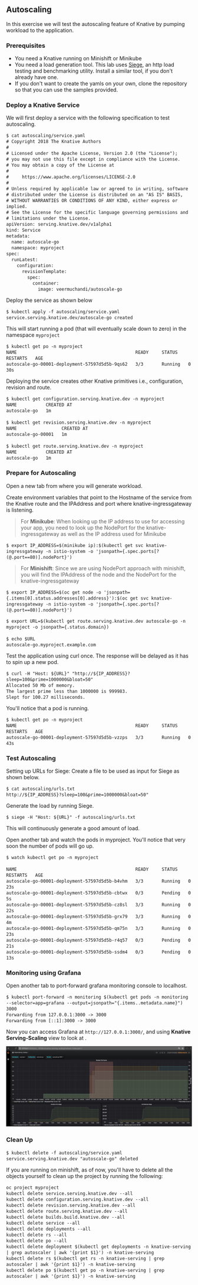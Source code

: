 ## Autoscaling

In this exercise we will test the autoscaling feature of Knative by pumping workload to the application. 

### Prerequisites
* You need a Knative running on Minishift or Minikube
* You need a load generation tool. This lab uses [Siege](https://www.joedog.org/siege-home/), an http load testing and benchmarking utility. Install a similar tool, if you don't already have one.
* If you don't want to create the yamls on your own, clone the repository so that you can use the samples provided.

### Deploy a Knative Service
We will first deploy a service with the following specification to test autoscaling. 

```
$ cat autoscaling/service.yaml 
# Copyright 2018 The Knative Authors
#
# Licensed under the Apache License, Version 2.0 (the "License");
# you may not use this file except in compliance with the License.
# You may obtain a copy of the License at
#
#     https://www.apache.org/licenses/LICENSE-2.0
#
# Unless required by applicable law or agreed to in writing, software
# distributed under the License is distributed on an "AS IS" BASIS,
# WITHOUT WARRANTIES OR CONDITIONS OF ANY KIND, either express or implied.
# See the License for the specific language governing permissions and
# limitations under the License.
apiVersion: serving.knative.dev/v1alpha1
kind: Service
metadata:
  name: autoscale-go
  namespace: myproject
spec:
  runLatest:
    configuration:
      revisionTemplate:
        spec:
          container:
            image: veermuchandi/autoscale-go
```

Deploy the service as shown below

```
$ kubectl apply -f autoscaling/service.yaml 
service.serving.knative.dev/autoscale-go created
```

This will start running a pod (that will eventually scale down to zero) in the namespace `myproject`

```
$ kubectl get po -n myproject
NAME                                             READY     STATUS    RESTARTS   AGE
autoscale-go-00001-deployment-57597d5d5b-9qs62   3/3       Running   0          30s
```

Deploying the service creates other Knative primitives i.e., configuration, revision and route.

```
$ kubectl get configuration.serving.knative.dev -n myproject
NAME           CREATED AT
autoscale-go   1m

$ kubectl get revision.serving.knative.dev -n myproject
NAME                 CREATED AT
autoscale-go-00001   1m

$ kubectl get route.serving.knative.dev -n myproject
NAME           CREATED AT
autoscale-go   1m

```

### Prepare for Autoscaling

Open a new tab from where you will generate workload.

Create environment variables that point to the Hostname of the service from the Knative route and the IPAddress and port where knative-ingressgateway is listening.

> For **Minikube**: When looking up the IP address to use for accessing your app, you need to look up the NodePort for the knative-ingressgateway as well as the IP address used for Minikube

```
$ export IP_ADDRESS=$(minikube ip):$(kubectl get svc knative-ingressgateway -n istio-system -o 'jsonpath={.spec.ports[?(@.port==80)].nodePort}')
```

> For **Minishift**: Since we are using NodePort approach with minishift, you will find the IPAddress of the node and the NodePort for the knative-ingressgateway

```
$ export IP_ADDRESS=$(oc get node -o 'jsonpath={.items[0].status.addresses[0].address}'):$(oc get svc knative-ingressgateway -n istio-system -o 'jsonpath={.spec.ports[?(@.port==80)].nodePort}')
```


```
$ export URL=$(kubectl get route.serving.knative.dev autoscale-go -n myproject -o jsonpath={.status.domain})

$ echo $URL
autoscale-go.myproject.example.com
```

Test the application using curl once. The response will be delayed as it has to spin up a new pod.

```
$ curl -H "Host: ${URL}" "http://${IP_ADDRESS}?sleep=100&prime=1000000&bloat=50"
Allocated 50 Mb of memory.
The largest prime less than 1000000 is 999983.
Slept for 100.27 milliseconds.
```

You'll notice that a pod is running.

```
$ kubectl get po -n myproject
NAME                                             READY     STATUS    RESTARTS   AGE
autoscale-go-00001-deployment-57597d5d5b-vzzps   3/3       Running   0          43s
```

### Test Autoscaling

Setting up URLs for Siege: Create a file to be used as input for Siege as shown below.

```
$ cat autoscaling/urls.txt
http://${IP_ADDRESS}?sleep=100&prime=1000000&bloat=50"
```

Generate the load by running Siege.

```
$ siege -H "Host: ${URL}" -f autoscaling/urls.txt
```
This will continuously generate a good amount of load.

Open another tab and watch the pods in myproject. You'll notice that very soon the number of pods will go up.

```
$ watch kubectl get po -n myproject                                                                                            

NAME                                             READY     STATUS    RESTARTS   AGE
autoscale-go-00001-deployment-57597d5d5b-b4vhm   3/3       Running   0          23s
autoscale-go-00001-deployment-57597d5d5b-cbtwx   0/3       Pending   0          5s
autoscale-go-00001-deployment-57597d5d5b-cz8sl   3/3       Running   0          22s
autoscale-go-00001-deployment-57597d5d5b-grx79   3/3       Running   0          4m
autoscale-go-00001-deployment-57597d5d5b-qm75n   3/3       Running   0          23s
autoscale-go-00001-deployment-57597d5d5b-r4q57   0/3       Pending   0          21s
autoscale-go-00001-deployment-57597d5d5b-ssdm4   0/3       Pending   0          13s
```

### Monitoring using Grafana

Open another tab to port-forward grafana monitoring console to localhost.

```
$ kubectl port-forward -n monitoring $(kubectl get pods -n monitoring --selector=app=grafana --output=jsonpath="{.items..metadata.name}") 3000
Forwarding from 127.0.0.1:3000 -> 3000
Forwarding from [::1]:3000 -> 3000
```

Now you can access Grafana at `http://127.0.0.1:3000/`, and using **Knative Serving-Scaling** view to look at .

![](./autoscaling1.jpeg)

### Clean Up

```
$ kubectl delete -f autoscaling/service.yaml 
service.serving.knative.dev "autoscale-go" deleted
```


If you are running on minishift, as of now, you'll have to delete all the objects yourself to clean up the project by running the following:

```
oc project myproject
kubectl delete service.serving.knative.dev --all
kubectl delete configuration.serving.knative.dev --all
kubectl delete revision.serving.knative.dev --all
kubectl delete route.serving.knative.dev --all
kubectl delete builds.build.knative.dev --all
kubectl delete service --all
kubectl delete deployments --all
kubectl delete rs --all
kubectl delete po --all
kubectl delete deployment $(kubectl get deployments -n knative-serving | grep autoscaler | awk '{print $1}') -n knative-serving
kubectl delete rs $(kubectl get rs -n knative-serving | grep autoscaler | awk '{print $1}') -n knative-serving
kubectl delete po $(kubectl get po -n knative-serving | grep autoscaler | awk '{print $1}') -n knative-serving  
  
```	





